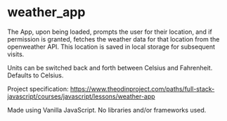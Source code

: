 # weather_app

The App, upon being loaded, prompts the user for their location, and if permission is granted, fetches the weather data for that location from the openweather API. This location is saved in local storage for subsequent visits.

Units can be switched back and forth between Celsius and Fahrenheit. Defaults to Celsius.

Project specification: https://www.theodinproject.com/paths/full-stack-javascript/courses/javascript/lessons/weather-app

Made using Vanilla JavaScript. No libraries and/or frameworks used.